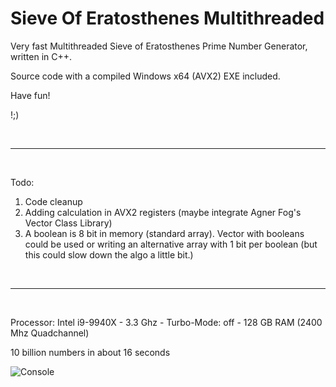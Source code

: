 # Sieve Of Eratosthenes Multithreaded
Very fast Multithreaded Sieve of Eratosthenes Prime Number Generator, written in C++.

Source code with a compiled Windows x64 (AVX2) EXE included.

Have fun!

!;)

<br>
<hr>
<br>

Todo:
1. Code cleanup
2. Adding calculation in AVX2 registers (maybe integrate Agner Fog's Vector Class Library)
3. A boolean is 8 bit in memory (standard array). Vector with booleans could be used or writing an alternative array with 1 bit per boolean
   (but this could slow down the algo a little bit.)

<br>
<hr>
<br>

Processor: Intel i9-9940X - 3.3 Ghz - Turbo-Mode: off - 128 GB RAM (2400 Mhz Quadchannel)

10 billion numbers in about 16 seconds

![Console](https://github.com/bformless/Prime-Number-Generator-Win64/blob/main/Picture_2021-11-16.jpg)



